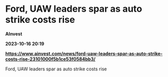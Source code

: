 # Ford, UAW leaders spar as auto strike costs rise
**AInvest**

**2023-10-16 20:19**

**https://www.ainvest.com/news/ford-uaw-leaders-spar-as-auto-strike-costs-rise-23101000f5b1ce53f0584bb3/**

Ford, UAW leaders spar as auto strike costs rise